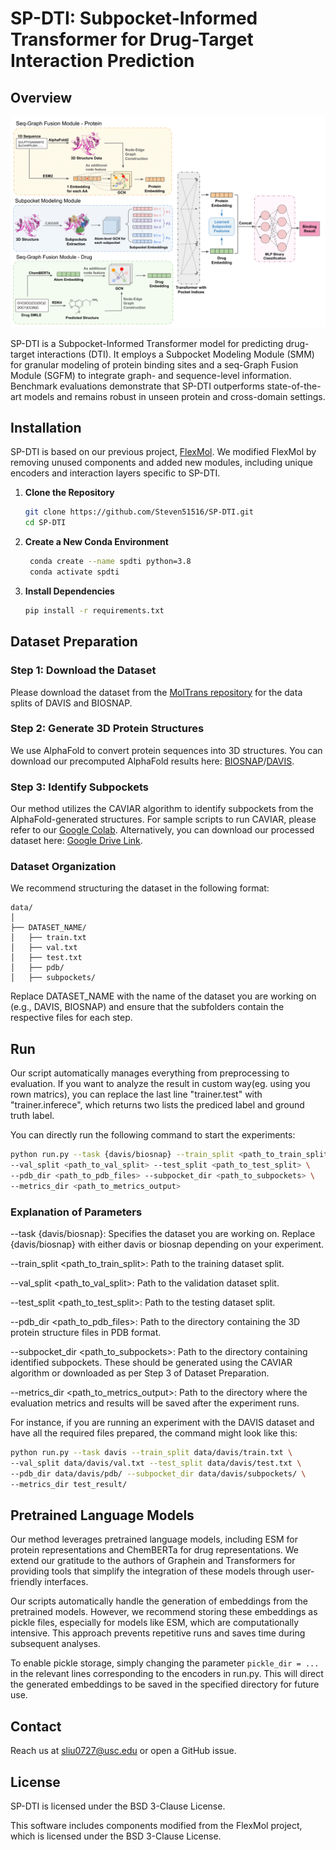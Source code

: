 # SP-DTI: Subpocket-Informed Transformer for Drug-Target Interaction Prediction

## Overview

<p align="center">
  <img src="images/SP-DTI.png" alt="SP-DTI Overview" width="600px" />
</p>

SP-DTI is a Subpocket-Informed Transformer model for predicting drug-target interactions (DTI). It employs a Subpocket Modeling Module (SMM) for granular modeling of protein binding sites and a seq-Graph Fusion Module (SGFM) to integrate graph- and sequence-level information. Benchmark evaluations demonstrate that SP-DTI outperforms state-of-the-art models and remains robust in unseen protein and cross-domain settings.

## Installation
SP-DTI is based on our previous project, [FlexMol](https://github.com/Steven51516/FlexMol/). We modified FlexMol by removing unused components and added new modules, including unique encoders and interaction layers specific to SP-DTI.
 
1. **Clone the Repository**

   ```bash
   git clone https://github.com/Steven51516/SP-DTI.git
   cd SP-DTI
   ```

2. **Create a New Conda Environment**

   ```bash
    conda create --name spdti python=3.8
    conda activate spdti
   ```
2. **Install Dependencies**
   ```bash
   pip install -r requirements.txt
   ```

## Dataset Preparation

### Step 1: Download the Dataset
Please download the dataset from the [MolTrans repository](https://github.com/kexinhuang12345/MolTrans?tab=readme-ov-file) for the data splits of DAVIS and BIOSNAP.

### Step 2: Generate 3D Protein Structures
We use AlphaFold to convert protein sequences into 3D structures. You can download our precomputed AlphaFold results here: [BIOSNAP](https://drive.google.com/file/d/1bldeecpr5g9Q-qlTeHjdm5Z0MYG2j2Oa/view?usp=sharing)/[DAVIS](https://drive.google.com/file/d/198p6QG_WuSAl425y1OXtfR8TFunQbX6v/view?usp=sharing).

### Step 3: Identify Subpockets
Our method utilizes the CAVIAR algorithm to identify subpockets from the AlphaFold-generated structures. For sample scripts to run CAVIAR, please refer to our [Google Colab](https://colab.research.google.com/drive/1H2-uZiczJNkzgtFVR4Lq-oR99olTstlu?usp=sharing). Alternatively, you can download our processed dataset here: [Google Drive Link](https://drive.google.com/file/d/1hvQR5iB9QW_xEyBMhQp0cZtJlk2QEXN_/view?usp=sharing).

### Dataset Organization
We recommend structuring the dataset in the following format:

```plaintext
data/
│
├── DATASET_NAME/
│   ├── train.txt
│   ├── val.txt
│   ├── test.txt
│   ├── pdb/
│   ├── subpockets/
```
Replace DATASET_NAME with the name of the dataset you are working on (e.g., DAVIS, BIOSNAP) and ensure that the subfolders contain the respective files for each step.

## Run
Our script automatically manages everything from preprocessing to evaluation. If you want to analyze the result in custom way(eg. using you rown matrics), you can replace the last line "trainer.test" with "trainer.inferece", which returns two lists the prediced label and ground truth label.

You can directly run the following command to start the experiments:

```bash
python run.py --task {davis/biosnap} --train_split <path_to_train_split> \
--val_split <path_to_val_split> --test_split <path_to_test_split> \
--pdb_dir <path_to_pdb_files> --subpocket_dir <path_to_subpockets> \
--metrics_dir <path_to_metrics_output>
```

### Explanation of Parameters
--task {davis/biosnap}: Specifies the dataset you are working on. Replace {davis/biosnap} with either davis or biosnap depending on your experiment.

--train_split <path_to_train_split>: Path to the training dataset split.

--val_split <path_to_val_split>: Path to the validation dataset split.

--test_split <path_to_test_split>: Path to the testing dataset split.

--pdb_dir <path_to_pdb_files>: Path to the directory containing the 3D protein structure files in PDB format. 

--subpocket_dir <path_to_subpockets>: Path to the directory containing identified subpockets. These should be generated using the CAVIAR algorithm or downloaded as per Step 3 of Dataset Preparation.

--metrics_dir <path_to_metrics_output>: Path to the directory where the evaluation metrics and results will be saved after the experiment runs.

For instance, if you are running an experiment with the DAVIS dataset and have all the required files prepared, the command might look like this:

```bash
python run.py --task davis --train_split data/davis/train.txt \
--val_split data/davis/val.txt --test_split data/davis/test.txt \
--pdb_dir data/davis/pdb/ --subpocket_dir data/davis/subpockets/ \
--metrics_dir test_result/
```

## Pretrained Language Models
Our method leverages pretrained language models, including ESM for protein representations and ChemBERTa for drug representations. We extend our gratitude to the authors of Graphein and Transformers for providing tools that simplify the integration of these models through user-friendly interfaces.

Our scripts automatically handle the generation of embeddings from the pretrained models. However, we recommend storing these embeddings as pickle files, especially for models like ESM, which are computationally intensive. This approach prevents repetitive runs and saves time during subsequent analyses.

To enable pickle storage, simply changing the parameter `pickle_dir = ...` in the relevant lines corresponding to the encoders in run.py. This will direct the generated embeddings to be saved in the specified directory for future use.

## Contact
Reach us at [sliu0727@usc.edu](mailto:sliu0727@usc.edu) or open a GitHub issue.

## License
SP-DTI is licensed under the BSD 3-Clause License.

This software includes components modified from the FlexMol project, which is licensed under the BSD 3-Clause License.